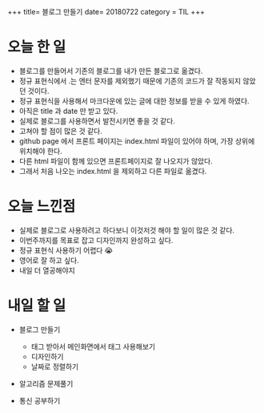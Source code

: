 +++
title= 블로그 만들기
date= 20180722
category = TIL
+++

# 오늘 한 일

- 블로그를 만들어서 기존의 블로그를 내가 만든 블로그로 옮겼다.
- 정규 표현식에서 .는 엔터 문자를 제외했기 때문에 기존의 코드가 잘 작동되지 않았던 것이다.
- 정규 표현식을 사용해서 마크다운에 있는 글에 대한 정보를 받을 수 있게 하였다.
- 아직은 title 과 date 만 받고 있다.
- 실제로 블로그를 사용하면서 발전시키면 좋을 것 같다.
- 고쳐야 할 점이 많은 것 같다.
- github page 에서 프론트 페이지는 index.html 파일이 있어야 하며, 가장 상위에 위치해야 한다.
- 다른 html 파일이 함께 있으면 프론트페이지로 잘 나오지가 않았다.
- 그래서 처음 나오는 index.html 을 제외하고 다른 파일로 옮겼다.

# 오늘 느낀점

- 실제로 블로그로 사용하려고 하다보니 이것저것 해야 할 일이 많은 것 같다.
- 이번주까지를 목표로 잡고 디자인까지 완성하고 싶다.
- 정규 표현식 사용하기 어렵다 😭
- 영어로 잘 하고 싶다.
- 내일 더 열공해야지

# 내일 할 일

- 블로그 만들기

  - 태그 받아서 메인화면에서 태그 사용해보기
  - 디자인하기
  - 날짜로 정렬하기

- 알고리즘 문제풀기
- 통신 공부하기
